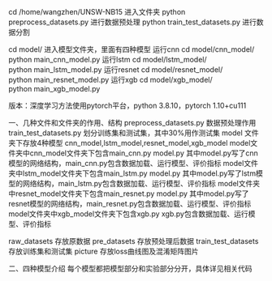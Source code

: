 cd /home/wangzhen/UNSW-NB15 进入文件夹
python preprocess_datasets.py 进行数据预处理
python train_test_datasets.py 进行数据分割

cd model/ 进入模型文件夹，里面有四种模型
运行cnn
cd model/cnn_model/    
python main_cnn_model.py
运行lstm
cd model/lstm_model/    
python main_lstm_model.py
运行resnet
cd model/resnet_model/    
python main_resnet_model.py
运行xgb
cd model/xgb_model/    
python main_xgb_model.py

版本：深度学习方法使用pytorch平台，python 3.8.10，pytorch 1.10+cu111

一、几种文件和文件夹的作用、结构
preprocess_datasets.py 数据预处理作用
train_test_datasets.py 划分训练集和测试集，其中30%用作测试集
model 文件夹下存放4种模型 cnn_model,lstm_model,resnet_model,xgb_model
model文件夹中cnn_model文件夹下包含main_cnn.py  model.py 其中model.py写了cnn模型的网络结构，main_cnn.py包含数据加载、运行模型、评价指标
model文件夹中lstm_model文件夹下包含main_lstm.py  model.py 其中model.py写了lstm模型的网络结构，main_lstm.py包含数据加载、运行模型、评价指标
model文件夹中resnet_model文件夹下包含main_resnet.py  model.py 其中model.py写了resnet模型的网络结构，main_resnet.py包含数据加载、运行模型、评价指标
model文件夹中xgb_model文件夹下包含xgb.py  xgb.py包含数据加载、运行模型、评价指标

raw_datasets 存放原数据
pre_datasets 存放预处理后数据
train_test_datasets 存放训练集和测试集
picture 存放loss曲线图及混淆矩阵图片

二、四种模型介绍
每个模型都把模型部分和实验部分分开，具体详见相关代码